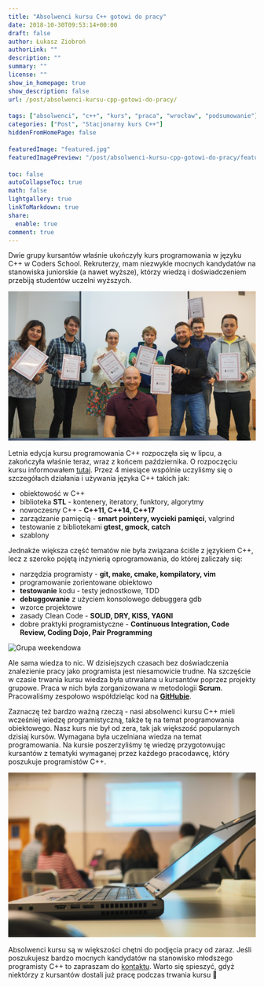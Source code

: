 ```yaml
---
title: "Absolwenci kursu C++ gotowi do pracy"
date: 2018-10-30T09:53:14+00:00
draft: false
author: Łukasz Ziobroń
authorLink: ""
description: ""
summary: ""
license: ""
show_in_homepage: true
show_description: false
url: /post/absolwenci-kursu-cpp-gotowi-do-pracy/

tags: ["absolwenci", "c++", "kurs", "praca", "wrocław", "podsumowanie"]
categories: ["Post", "Stacjonarny kurs C++"]
hiddenFromHomePage: false

featuredImage: "featured.jpg"
featuredImagePreview: "/post/absolwenci-kursu-cpp-gotowi-do-pracy/featured.jpg"

toc: false
autoCollapseToc: true
math: false
lightgallery: true
linkToMarkdown: true
share:
  enable: true
comment: true
---
```


Dwie grupy kursantów właśnie ukończyły kurs programowania w języku C++ w Coders School. Rekruterzy, mam niezwykle mocnych kandydatów na stanowiska juniorskie (a nawet wyższe), którzy wiedzą i doświadczeniem przebiją studentów uczelni wyższych.

<!--more-->

![Grupa wieczorowa](featured.jpg)

Letnia edycja kursu programowania C++ rozpoczęła się w lipcu, a zakończyła właśnie teraz, wraz z końcem października. O rozpoczęciu kursu informowałem [tutaj][1]. Przez 4 miesiące wspólnie uczyliśmy się o szczegółach działania i używania języka C++ takich jak:

* obiektowość w C++
* biblioteka **STL** - kontenery, iteratory, funktory, algorytmy
* nowoczesny C++ - **C++11, C++14, C++17**
* zarządzanie pamięcią - **smart pointery, wycieki pamięci**, valgrind
* testowanie z bibliotekami **gtest, gmock, catch**
* szablony

Jednakże większa część tematów nie była związana ściśle z językiem C++, lecz z szeroko pojętą inżynierią oprogramowania, do której zaliczały się:

* narzędzia programisty - **git, make, cmake, kompilatory, vim**
* programowanie zorientowane obiektowo
* **testowanie** kodu - testy jednostkowe, TDD
* **debuggowanie** z użyciem konsolowego debuggera gdb
* wzorce projektowe
* zasady Clean Code - **SOLID, DRY, KISS, YAGNI**
* dobre praktyki programistyczne - **Continuous Integration, Code Review, Coding Dojo, Pair Programming**

![Grupa weekendowa](grupa_weekendowa_finito.jpg)

Ale sama wiedza to nic. W dzisiejszych czasach bez doświadczenia znalezienie pracy jako programista jest niesamowicie trudne. Na szczęście w czasie trwania kursu wiedza była utrwalana u kursantów poprzez projekty grupowe. Praca w nich była zorganizowana w metodologii **Scrum**. Pracowaliśmy zespołowo współdzieląc kod na **[GitHubie][2]**.

Zaznaczę też bardzo ważną rzeczą - nasi absolwenci kursu C++ mieli wcześniej wiedzę programistyczną, także tę na temat programowania obiektowego. Nasz kurs nie był od zera, tak jak większość popularnych dzisiaj kursów. Wymagana była uczelniana wiedza na temat programowania. Na kursie poszerzyliśmy tę wiedzę przygotowując kursantów z tematyki wymaganej przez każdego pracodawcę, który poszukuje programistów C++.

![Wspólna praca grupowa w formie Coding Dojo](laptop.jpg)

Absolwenci kursu są w większości chętni do podjęcia pracy od zaraz. Jeśli poszukujesz bardzo mocnych kandydatów na stanowisko młodszego programisty C++ to zapraszam do [kontaktu][3]. Warto się spieszyć, gdyż niektórzy z kursantów dostali już pracę podczas trwania kursu 🙂

 [1]: https://coders.school/post/wystartowala-edycja-wakacyjna-kursu-c/
 [2]: https://github.com/csGroupProjectcs/Bowling
 [3]: https://coders.school/kontakt/